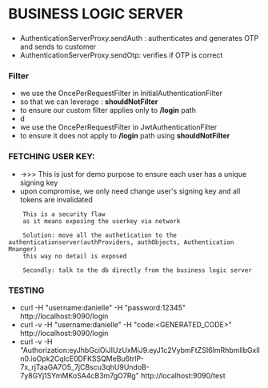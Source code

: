 
# BUSINESS LOGIC SERVER

###
- AuthenticationServerProxy.sendAuth : authenticates and generates OTP and sends to customer
- AuthenticationServerProxy.sendOtp: verifies if OTP is correct

### Filter
- we use the OncePerRequestFilter in InitialAuthenticationFilter
- so that we can leverage : **shouldNotFilter**
- to ensure our custom filter applies only to  **/login** path
- d
- we use the OncePerRequestFilter in JwtAuthenticationFilter
- to ensure it does not apply to  **/login** path using **shouldNotFilter**

### FETCHING USER KEY:
- ->>> This is just for demo purpose to ensure each user has a unique signing key
- upon compromise, we only need change user's signing key and all tokens are invalidated
```
    This is a security flaw
    as it means exposing the userkey via network
    
    Solution: move all the authetication to the authenticationserver(authProviders, authObjects, Authentication Mnanger)
    this way no detail is exposed
    
    Secondly: talk to the db directly from the business logic server

```

### TESTING
- curl -H "username:danielle" -H "password:12345" http://localhost:9090/login
- curl -v -H "username:danielle" -H "code:<GENERATED_CODE>" http://localhost:9090/login
- curl -v -H "Authorization:eyJhbGciOiJIUzUxMiJ9.eyJ1c2VybmFtZSI6ImRhbmllbGxlIn0.ioOpk2CqlcE0DFKSSQMeBu6trlP-7x_rjTaaGA7O5_7jCBscu3qhU9UndoB-7y8GYj1SYmMKoSA4cB3m7gO7Rg" http://localhost:9090/test
